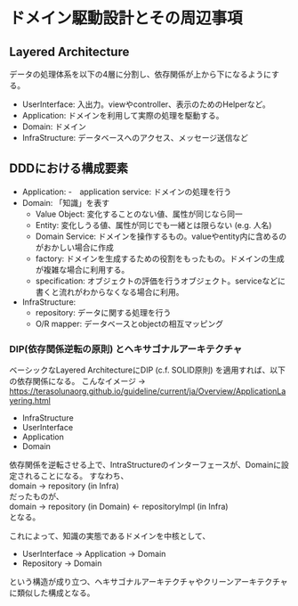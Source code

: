 # ドメイン駆動設計とその周辺事項

## Layered Architecture

データの処理体系を以下の4層に分割し、依存関係が上から下になるようにする。

- UserInterface: 入出力。viewやcontroller、表示のためのHelperなど。
- Application: ドメインを利用して実際の処理を駆動する。
- Domain: ドメイン
- InfraStructure: データベースへのアクセス、メッセージ送信など

## DDDにおける構成要素

- Application:
    -　application service: ドメインの処理を行う
- Domain: 「知識」を表す
  - Value Object: 変化することのない値、属性が同じなら同一
  - Entity: 変化しうる値、属性が同じでも一緒とは限らない (e.g. 人名)
  - Domain Service: ドメインを操作するもの。valueやentity内に含めるのがおかしい場合に作成
  - factory: ドメインを生成するための役割をもったもの。ドメインの生成が複雑な場合に利用する。
  - specification: オブジェクトの評価を行うオブジェクト。serviceなどに書くと流れがわからなくなる場合に利用。
- InfraStructure:
  - repository: データに関する処理を行う
  - O/R mapper: データベースとobjectの相互マッピング

### DIP(依存関係逆転の原則) とヘキサゴナルアーキテクチャ

ベーシックなLayered ArchitectureにDIP (c.f. SOLID原則) を適用すれば、以下の依存関係になる。
こんなイメージ -> https://terasolunaorg.github.io/guideline/current/ja/Overview/ApplicationLayering.html

- InfraStructure
- UserInterface
- Application
- Domain

依存関係を逆転させる上で、IntraStructureのインターフェースが、Domainに設定されることになる。
すなわち、  
domain -> repository (in Infra)  
だったものが、  
domain -> repository (in Domain) <- repositoryImpl (in Infra)  
となる。

これによって、知識の実態であるドメインを中核として、

- UserInterface -> Application -> Domain
- Repository -> Domain

という構造が成り立つ、ヘキサゴナルアーキテクチャやクリーンアーキテクチャに類似した構成となる。
